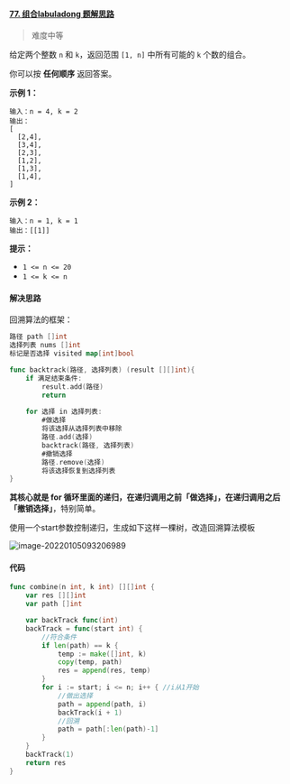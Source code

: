 #### [77. 组合](https://leetcode-cn.com/problems/combinations/)[labuladong 题解](https://labuladong.gitee.io/plugin-v2/?qno=77)[思路](https://leetcode-cn.com/problems/combinations/#)

> 难度中等

给定两个整数 `n` 和 `k`，返回范围 `[1, n]` 中所有可能的 `k` 个数的组合。

你可以按 **任何顺序** 返回答案。

**示例 1：**

```
输入：n = 4, k = 2
输出：
[
  [2,4],
  [3,4],
  [2,3],
  [1,2],
  [1,3],
  [1,4],
]
```

**示例 2：**

```
输入：n = 1, k = 1
输出：[[1]]
```

**提示：**

- `1 <= n <= 20`
- `1 <= k <= n`

#### 解决思路

回溯算法的框架：

```go
路径 path []int
选择列表 nums []int
标记是否选择 visited map[int]bool

func backtrack(路径, 选择列表) (result [][]int){
    if 满足结束条件:
        result.add(路径)
        return
    
    for 选择 in 选择列表:
        #做选择
        将该选择从选择列表中移除
        路径.add(选择)
        backtrack(路径, 选择列表)
        #撤销选择
        路径.remove(选择)
        将该选择恢复到选择列表
}
```

**其核心就是 for 循环里面的递归，在递归调用之前「做选择」，在递归调用之后「撤销选择」**，特别简单。

使用一个start参数控制递归，生成如下这样一棵树，改造回溯算法模板

![image-20220105093206989](https://cdn.jsdelivr.net/gh/penghuima/ImageBed@master/img/blog_file/PicGo-Github-ImgBed20220105093214.png)

#### 代码

```go
func combine(n int, k int) [][]int {
	var res [][]int
	var path []int

	var backTrack func(int)
	backTrack = func(start int) {
		//符合条件
		if len(path) == k {
			temp := make([]int, k)
			copy(temp, path)
			res = append(res, temp)
		}
		for i := start; i <= n; i++ { //i从1开始
			//做出选择
			path = append(path, i)
			backTrack(i + 1)
			//回溯
			path = path[:len(path)-1]
		}
	}
	backTrack(1)
	return res
}
```

